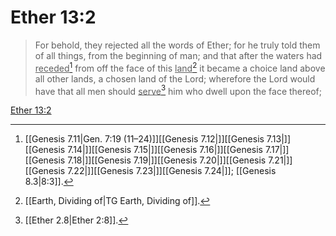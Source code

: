 # Ether 13:2

> For behold, they rejected all the words of Ether; for he truly told them of all things, from the beginning of man; and that after the waters had <u>receded</u>[^a] from off the face of this <u>land</u>[^b] it became a choice land above all other lands, a chosen land of the Lord; wherefore the Lord would have that all men should <u>serve</u>[^c] him who dwell upon the face thereof;

[Ether 13:2](https://www.churchofjesuschrist.org/study/scriptures/bofm/ether/13?lang=eng&id=p2#p2)


[^a]: [[Genesis 7.11|Gen. 7:19 (11–24)]][[Genesis 7.12|]][[Genesis 7.13|]][[Genesis 7.14|]][[Genesis 7.15|]][[Genesis 7.16|]][[Genesis 7.17|]][[Genesis 7.18|]][[Genesis 7.19|]][[Genesis 7.20|]][[Genesis 7.21|]][[Genesis 7.22|]][[Genesis 7.23|]][[Genesis 7.24|]]; [[Genesis 8.3|8:3]].  
[^b]: [[Earth, Dividing of|TG Earth, Dividing of]].  
[^c]: [[Ether 2.8|Ether 2:8]].  
